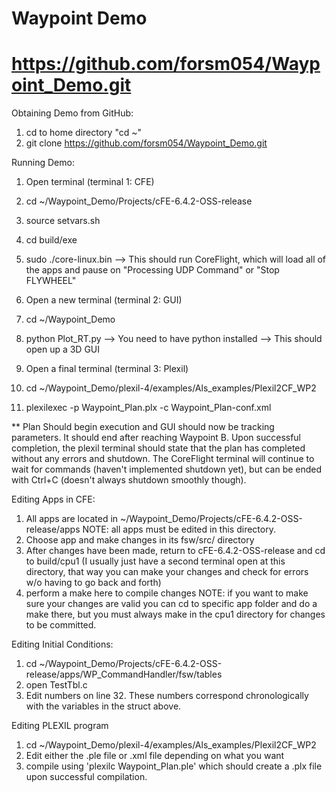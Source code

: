 # Waypoint Demo
# https://github.com/forsm054/Waypoint_Demo.git

Obtaining Demo from GitHub:
1. cd to home directory "cd ~"
2. git clone https://github.com/forsm054/Waypoint_Demo.git


Running Demo:
1. Open terminal (terminal 1: CFE) 
2. cd ~/Waypoint_Demo/Projects/cFE-6.4.2-OSS-release
3. source setvars.sh
4. cd build/exe
5. sudo ./core-linux.bin --> This should run CoreFlight, which will load all of the apps and pause on "Processing UDP Command" or "Stop FLYWHEEL"

6. Open a new terminal (terminal 2: GUI)
7. cd ~/Waypoint_Demo
8. python Plot_RT.py --> You need to have python installed --> This should open up a 3D GUI

9. Open a final terminal (terminal 3: Plexil)
10. cd ~/Waypoint_Demo/plexil-4/examples/Als_examples/Plexil2CF_WP2
11. plexilexec -p Waypoint_Plan.plx -c Waypoint_Plan-conf.xml

** Plan Should begin execution and GUI should now be tracking parameters. It should end after reaching Waypoint B. Upon successful completion, the plexil terminal should state that the plan has completed without any errors and shutdown. The CoreFlight terminal will continue to wait for commands (haven't implemented shutdown yet), but can be ended with Ctrl+C (doesn't always shutdown smoothly though).


Editing Apps in CFE:
1. All apps are located in ~/Waypoint_Demo/Projects/cFE-6.4.2-OSS-release/apps NOTE: all apps must be edited in this directory.
2. Choose app and make changes in its fsw/src/ directory
3. After changes have been made, return to cFE-6.4.2-OSS-release and cd to build/cpu1 (I usually just have a second terminal open at this directory, that way you can make your changes and check for errors w/o having to go back and forth)
4. perform a make here to compile changes NOTE: if you want to make sure your changes are valid you can cd to specific app folder and do a make there, but you must always make in the cpu1 directory for changes to be committed.


Editing Initial Conditions:
1. cd ~/Waypoint_Demo/Projects/cFE-6.4.2-OSS-release/apps/WP_CommandHandler/fsw/tables
2. open TestTbl.c
3. Edit numbers on line 32. These numbers correspond chronologically with the variables in the struct above.

Editing PLEXIL program
1. cd ~/Waypoint_Demo/plexil-4/examples/Als_examples/Plexil2CF_WP2
2. Edit either the .ple file or .xml file depending on what you want
3. compile using 'plexilc Waypoint_Plan.ple' which should create a .plx file upon successful compilation. 
